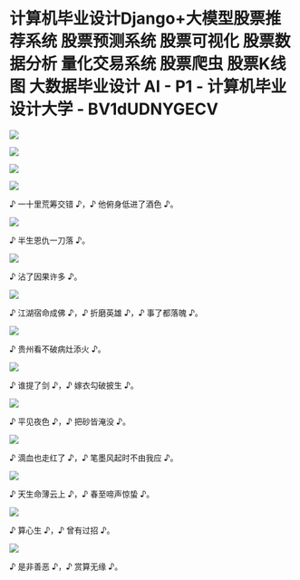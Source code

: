 # 计算机毕业设计Django+大模型股票推荐系统 股票预测系统 股票可视化 股票数据分析 量化交易系统 股票爬虫 股票K线图 大数据毕业设计 AI - P1 - 计算机毕业设计大学 - BV1dUDNYGECV

![](img/38685ac63a81b7a5585fec56620b8556_0.png)

![](img/38685ac63a81b7a5585fec56620b8556_1.png)

![](img/38685ac63a81b7a5585fec56620b8556_2.png)

![](img/38685ac63a81b7a5585fec56620b8556_3.png)

♪ 一十里荒筹交错 ♪，♪ 他俯身低进了酒色 ♪。

![](img/38685ac63a81b7a5585fec56620b8556_5.png)

♪ 半生恩仇一刀落 ♪。

![](img/38685ac63a81b7a5585fec56620b8556_7.png)

♪ 沾了因果许多 ♪。

![](img/38685ac63a81b7a5585fec56620b8556_9.png)

♪ 江湖宿命成佛 ♪，♪ 折磨英雄 ♪，♪ 事了都落魄 ♪。

![](img/38685ac63a81b7a5585fec56620b8556_11.png)

♪ 贵州看不破病灶添火 ♪。

![](img/38685ac63a81b7a5585fec56620b8556_13.png)

♪ 谁提了剑 ♪，♪ 嫁衣勾破披生 ♪。

![](img/38685ac63a81b7a5585fec56620b8556_15.png)

♪ 平见夜色 ♪，♪ 把砂皆淹没 ♪。

![](img/38685ac63a81b7a5585fec56620b8556_17.png)

♪ 滴血也走红了 ♪，♪ 笔墨风起时不由我应 ♪。

![](img/38685ac63a81b7a5585fec56620b8556_19.png)

♪ 天生命薄云上 ♪，♪ 春至啼声惊蛰 ♪。

![](img/38685ac63a81b7a5585fec56620b8556_21.png)

♪ 算心生 ♪，♪ 曾有过招 ♪。

![](img/38685ac63a81b7a5585fec56620b8556_23.png)

♪ 是非善恶 ♪，♪ 赏算无缘 ♪。